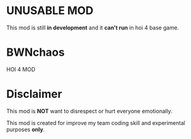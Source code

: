 # UNUSABLE MOD
This mod is still **in development** and it **can't run** in hoi 4 base game.

# BWNchaos

HOI 4 MOD

# Disclaimer 

This mod is **NOT** want to disrespect or hurt everyone emotionally.  

This mod is created for improve my team coding skill and experimental purposes **only**.

